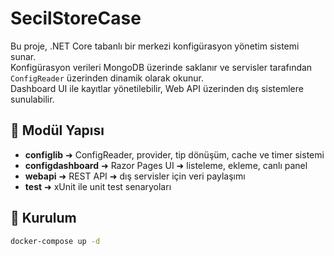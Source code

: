 # SecilStoreCase

Bu proje, .NET Core tabanlı bir merkezi konfigürasyon yönetim sistemi sunar.  
Konfigürasyon verileri MongoDB üzerinde saklanır ve servisler tarafından `ConfigReader` üzerinden dinamik olarak okunur.  
Dashboard UI ile kayıtlar yönetilebilir, Web API üzerinden dış sistemlere sunulabilir.

## 🧱 Modül Yapısı

- **configlib** ➜ ConfigReader, provider, tip dönüşüm, cache ve timer sistemi  
- **configdashboard** ➜ Razor Pages UI ➜ listeleme, ekleme, canlı panel  
- **webapi** ➜ REST API ➜ dış servisler için veri paylaşımı  
- **test** ➜ xUnit ile unit test senaryoları

## 🚀 Kurulum

```bash
docker-compose up -d
